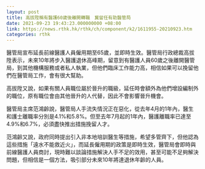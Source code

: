 ```yaml
---
layout: post
title: 高拔陞稱有醫護60歲後離開轉職　冀留任有助醫管局
date: 2021-09-23 19:43:23.000000000 +08:00
link: https://news.rthk.hk/rthk/ch/component/k2/1611955-20210923.htm
categories: rthk
---
```


醫管局宣布延長前線醫護人員僱用期至65歲，並即時生效。醫管局行政總裁高拔陞表示，未來10年將步入醫護退休高峰期，留意到有醫護人員60歲之後離開醫管局，到其他機構服務或者私人執業，但他們臨床工作能力高，相信如果可以挽留他們在醫管局工作，會有很大幫助。

高拔陞又說，如果有關人員職位屬於晉升的職級，延任時會額外為他們增設編制外的職位，原有職位會由其他晉升的人代替，因此不會影響晉升機會。

醫管局主席范鴻齡說，醫管局人手流失情況正在惡化，從去年4月的1年內，醫生和護士離職率分別是4.1%和5.8%。但至去年7月起的1年內，醫護離職率已達至4.9%和6.7%，必須盡快推出措施挽留人才。

范鴻齡又說，政府同時提出引入非本地培訓醫生等措施，希望多管齊下，但他認為這些措施「遠水不能救近火」，而延長僱用期的政策是即時生效，醫管局會即時與前線醫護人員商討，現時難以談論措施解決人手不足的效用，甚至可能不足夠解決問題，但相信是一個方法，吸引部分未來10年將達退休年齡的人員。

